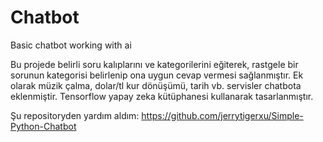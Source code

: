 # Chatbot
Basic chatbot working with ai

Bu projede belirli soru kalıplarını ve kategorilerini eğiterek, rastgele bir sorunun kategorisi belirlenip ona uygun cevap vermesi sağlanmıştır.
Ek olarak müzik çalma, dolar/tl kur dönüşümü, tarih vb. servisler chatbota eklenmiştir.
Tensorflow yapay zeka kütüphanesi kullanarak tasarlanmıştır.

Şu repositoryden yardım aldım: https://github.com/jerrytigerxu/Simple-Python-Chatbot
